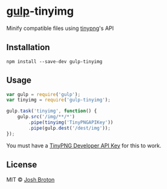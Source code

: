 # [gulp](https://github.com/creative/gulp-tinyimg)-tinyimg
Minify compatible files using [tinypng](https://tinypng.com/)'s API

## Installation
```
npm install --save-dev gulp-tinyimg
```

## Usage

```js
var gulp = require('gulp');
var tinyimg = require('gulp-tinyimg');

gulp.task('tinyimg', function() {
    gulp.src('/img/**/*')
        .pipe(tinyimg('TinyPNGAPIKey'))
        .pipe(gulp.dest('/dest/img'));
});
```

You must have a [TinyPNG Developer API Key](https://tinypng.com/developers) for this to work.

## License

MIT © [Josh Broton](http://joshbroton.com)
